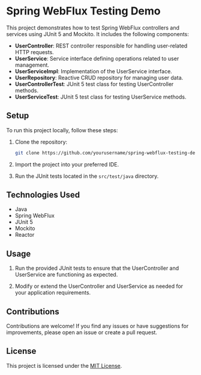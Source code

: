 # Spring WebFlux Testing Demo

This project demonstrates how to test Spring WebFlux controllers and services using JUnit 5 and Mockito. It includes the following components:

- **UserController**: REST controller responsible for handling user-related HTTP requests.
- **UserService**: Service interface defining operations related to user management.
- **UserServiceImpl**: Implementation of the UserService interface.
- **UserRepository**: Reactive CRUD repository for managing user data.
- **UserControllerTest**: JUnit 5 test class for testing UserController methods.
- **UserServiceTest**: JUnit 5 test class for testing UserService methods.

## Setup

To run this project locally, follow these steps:

1. Clone the repository:
    ```bash
    git clone https://github.com/yourusername/spring-webflux-testing-demo.git
    ```

2. Import the project into your preferred IDE.

3. Run the JUnit tests located in the `src/test/java` directory.

## Technologies Used

- Java
- Spring WebFlux
- JUnit 5
- Mockito
- Reactor

## Usage

1. Run the provided JUnit tests to ensure that the UserController and UserService are functioning as expected.

2. Modify or extend the UserController and UserService as needed for your application requirements.

## Contributions

Contributions are welcome! If you find any issues or have suggestions for improvements, please open an issue or create a pull request.

## License

This project is licensed under the [MIT License](LICENSE).
